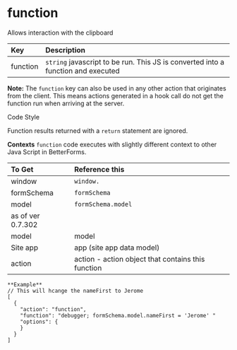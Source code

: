 # function

Allows interaction with the clipboard

| Key | Description |
| :--- | :--- |
| function | `string` javascript to be run. This JS is converted into a function and executed |

**Note:**  The `function` key can also be used in any other action that originates from the client. This means actions generated in a hook call do not get the function run when arriving at the server.

Code Style

Function results returned with a `return` statement are ignored. 

**Contexts** `function` code executes with slightly different context to other Java Script in BetterForms.

| To Get | Reference this |
| :--- | :--- |
| window | `window.` |
| formSchema | `formSchema` |
| model | `formSchema.model` |
| as of ver 0.7.302 |  |
| model | model |
| Site app | app \(site app data model\) |
| action | action - action object that contains this function |

```text
**Example**
// This will hcange the nameFirst to Jerome
[
  {
    "action": "function",
    "function": "debugger; formSchema.model.nameFirst = 'Jerome' "
    "options": {
    }
  }
]
```

